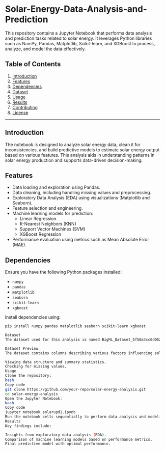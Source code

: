 # Solar-Energy-Data-Analysis-and-Prediction

This repository contains a Jupyter Notebook that performs data analysis and prediction tasks related to solar energy. It leverages Python libraries such as NumPy, Pandas, Matplotlib, Scikit-learn, and XGBoost to process, analyze, and model the data effectively.

## Table of Contents
1. [Introduction](#introduction)
2. [Features](#features)
3. [Dependencies](#dependencies)
4. [Dataset](#dataset)
5. [Usage](#usage)
6. [Results](#results)
7. [Contributing](#contributing)
8. [License](#license)

---

## Introduction
The notebook is designed to analyze solar energy data, clean it for inconsistencies, and build predictive models to estimate solar energy output based on various features. This analysis aids in understanding patterns in solar energy production and supports data-driven decision-making.

## Features
- Data loading and exploration using Pandas.
- Data cleaning, including handling missing values and preprocessing.
- Exploratory Data Analysis (EDA) using visualizations (Matplotlib and Seaborn).
- Feature selection and engineering.
- Machine learning models for prediction:
  - Linear Regression
  - K-Nearest Neighbors (KNN)
  - Support Vector Machines (SVM)
  - XGBoost Regression
- Performance evaluation using metrics such as Mean Absolute Error (MAE).

## Dependencies
Ensure you have the following Python packages installed:
- `numpy`
- `pandas`
- `matplotlib`
- `seaborn`
- `scikit-learn`
- `xgboost`

Install dependencies using:
```bash
pip install numpy pandas matplotlib seaborn scikit-learn xgboost

Dataset
The dataset used for this analysis is named BigML_Dataset_5f50a4cc0d052e40e6000034.csv. Ensure the dataset is placed in the working directory before running the notebook.

Dataset Preview
The dataset contains columns describing various factors influencing solar energy output. Initial exploration includes:

Viewing data structure and summary statistics.
Checking for missing values.
Usage
Clone the repository:
bash
Copy code
git clone https://github.com/your-repo/solar-energy-analysis.git
cd solar-energy-analysis
Open the Jupyter Notebook:
bash
Copy code
jupyter notebook solarupd1.ipynb
Run the notebook cells sequentially to perform data analysis and modeling.
Results
Key findings include:

Insights from exploratory data analysis (EDA).
Comparison of machine learning models based on performance metrics.
Final predictive model with optimal performance.
